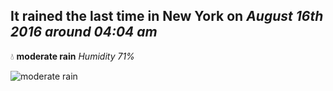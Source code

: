 ## It rained the last time in New York on *August 16th 2016 around 04:04 am*
💧  **moderate rain** *Humidity 71%*

![moderate rain](http://openweathermap.org/img/w/10n.png)
